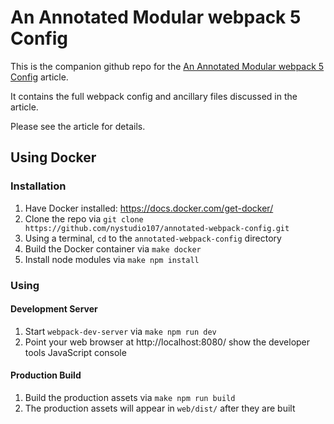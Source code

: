 # An Annotated Modular webpack 5 Config

This is the companion github repo for the [An Annotated Modular webpack 5 Config](https://nystudio107.com/blog/an-annotated-modular-webpack-5-config-for-frontend-web-development) article.

It contains the full webpack config and ancillary files discussed in the article.

Please see the article for details.

## Using Docker

### Installation

1. Have Docker installed: https://docs.docker.com/get-docker/
2. Clone the repo via `git clone https://github.com/nystudio107/annotated-webpack-config.git`
3. Using a terminal, `cd` to the `annotated-webpack-config` directory
4. Build the Docker container via `make docker`
5. Install node modules via `make npm install`

### Using

#### Development Server

1. Start `webpack-dev-server` via `make npm run dev`
2. Point your web browser at http://localhost:8080/ show the developer tools JavaScript console

#### Production Build

1. Build the production assets via `make npm run build`
2. The production assets will appear in `web/dist/` after they are built
